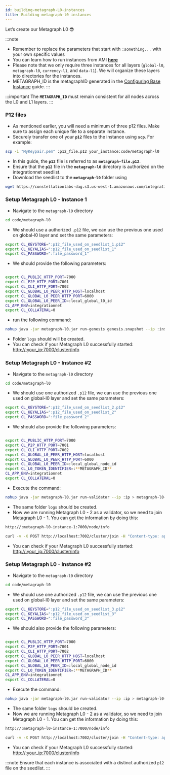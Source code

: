```yaml
---
id: building-metagraph-L0-instances
title: Building metagraph-l0 instances
---
```


Let’s create our Metagraph L0 😎

:::note
- Remember to replace the parameters that start with `:something...` with your own specific values
- You can learn how to run instances from AMI **[here](/sdk/guides/setup-a-metagraph/base-instance/launching-instances-from-ami)**
- Please note that we only require three instances for all layers (`global-l0`, `metagraph-l0`, `currency-l1`, and `data-l1`). We will organize these layers into directories for the instances.
- METAGRAPH_ID is the metagraphID generated in the [Configuring Base Instance](/sdk/guides/setup-a-metagraph/base-instance/configuring-base-instance) guide. 
:::

:::important
The **`METAGRAPH_ID`** must remain consistent for all nodes across the L0 and L1 layers.
:::

### P12 files
- As mentioned earlier, you will need a minimum of three p12 files. Make sure to assign each unique file to a separate instance.
- Securely transfer one of your **`p12`** files to the instance using **`scp`**. For example:
```bash
scp -i "MyKeypair.pem" :p12_file.p12 your_instance:code/metagraph-l0
```
- In this guide, the **`p12`** file is referred to as **`metagraph-file.p12`**.
- Ensure that the **`p12`** file in the **`metagraph-l0`** directory is authorized on the integrationnet seedlist.
- Download the seedlist to the **`metagraph-l0`** folder using

```bash
wget https://constellationlabs-dag.s3.us-west-1.amazonaws.com/integrationnet-seedlist
```

### Setup Metagraph L0 - Instance 1

- Navigate to the `metagraph-l0` directory

```bash
cd code/metagraph-l0
```

- We should use a authorized `.p12` file, we can use the previous one used on global-l0 layer and set the same parameters:

```bash
export CL_KEYSTORE=":p12_file_used_on_seedlist_1.p12"
export CL_KEYALIAS=":p12_file_used_on_seedlist_1"
export CL_PASSWORD=":file_password_1"
```

- We should provide the following parameters:

```bash

export CL_PUBLIC_HTTP_PORT=7000
export CL_P2P_HTTP_PORT=7001
export CL_CLI_HTTP_PORT=7002
export CL_GLOBAL_L0_PEER_HTTP_HOST=localhost
export CL_GLOBAL_L0_PEER_HTTP_PORT=6000
export CL_GLOBAL_L0_PEER_ID=:local_global_l0_id
CL_APP_ENV=integrationnet
export CL_COLLATERAL=0
```

- run the following command:

```bash
nohup java -jar metagraph-l0.jar run-genesis genesis.snapshot --ip :instance_ip > metagraph-l0-logs.log 2>&1 &
```

- Folder `logs` should will be created.
- You can check if your Metagraph L0 successfully started:
[http://:your_ip:7000/cluster/info](https://www.notion.so/Generating-Base-Instance-39cef6eda5e346939184d18855312044?pvs=21)

### Setup Metagraph L0 - Instance #2

- Navigate to the `metagraph-l0` directory

```bash
cd code/metagraph-l0
```

- We should use one authorized `.p12` file, we can use the previous one used on global-l0 layer and set the same parameters:

```bash
export CL_KEYSTORE=":p12_file_used_on_seedlist_2.p12"
export CL_KEYALIAS=":p12_file_used_on_seedlist_2"
export CL_PASSWORD=":file_password_2"
```

- We should also provide the following parameters:

```bash

export CL_PUBLIC_HTTP_PORT=7000
export CL_P2P_HTTP_PORT=7001
export CL_CLI_HTTP_PORT=7002
export CL_GLOBAL_L0_PEER_HTTP_HOST=localhost
export CL_GLOBAL_L0_PEER_HTTP_PORT=6000
export CL_GLOBAL_L0_PEER_ID=:local_global_node_id
export CL_L0_TOKEN_IDENTIFIER=:**METAGRAPH_ID**
CL_APP_ENV=integrationnet
export CL_COLLATERAL=0
```

- Execute the command:

```bash
nohup java -jar metagraph-l0.jar run-validator --ip :ip > metagraph-l0-logs.log 2>&1 &
```

- The same folder `logs` should be created.
- Now we are running Metagraph L0 - 2 as a validator, so we need to join Metagraph L0 - 1. You can get the information by doing this:

```bash
http://:metagraph-l0-instance-1:7000/node/info
```

```bash
curl -v -X POST http://localhost:7002/cluster/join -H "Content-type: application/json" -d '{ "id":":metagraph_node_1_id", "ip": "metagraph_node_1_ip", "p2pPort": 7001 }'
```

- You can check if your Metagraph L0 successfully started:
[http://:your_ip:7000/cluster/info](http://:your_ip:7000/cluster/info)

### Setup Metagraph L0 - Instance #2

- Navigate to the `metagraph-l0` directory

```bash
cd code/metagraph-l0
```

- We should use one authorized `.p12` file, we can use the previous one used on global-l0 layer and set the same parameters:

```bash
export CL_KEYSTORE=":p12_file_used_on_seedlist_3.p12"
export CL_KEYALIAS=":p12_file_used_on_seedlist_3"
export CL_PASSWORD=":file_password_3"
```

- We should also provide the following parameters:

```bash

export CL_PUBLIC_HTTP_PORT=7000
export CL_P2P_HTTP_PORT=7001
export CL_CLI_HTTP_PORT=7002
export CL_GLOBAL_L0_PEER_HTTP_HOST=localhost
export CL_GLOBAL_L0_PEER_HTTP_PORT=6000
export CL_GLOBAL_L0_PEER_ID=:local_global_node_id
export CL_L0_TOKEN_IDENTIFIER=:**METAGRAPH_ID**
CL_APP_ENV=integrationnet
export CL_COLLATERAL=0
```

- Execute the command:

```bash
nohup java -jar metagraph-l0.jar run-validator --ip :ip > metagraph-l0-logs.log 2>&1 &
```

- The same folder `logs` should be created.
- Now we are running Metagraph L0 - 2 as a validator, so we need to join Metagraph L0 - 1. You can get the information by doing this:

```bash
http://:metagraph-l0-instance-1:7000/node/info
```

```bash
curl -v -X POST http://localhost:7002/cluster/join -H "Content-type: application/json" -d '{ "id":":metagraph_node_1_id", "ip": "metagraph_node_1_ip", "p2pPort": 7001 }'
```

- You can check if your Metagraph L0 successfully started:
[http://:your_ip:7000/cluster/info](http://:your_ip:7000/cluster/info)

:::note
 Ensure that each instance is associated with a distinct authorized `p12` file on the seedlist.
:::